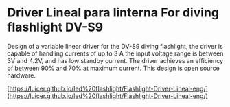 # Driver Lineal para linterna For diving flashlight  DV-S9
Design of a variable linear driver for the DV-S9 diving flashlight, the driver is capable of handling currents of up to 3 A the  input voltage range is between  3V and 4.2V, and has low standby current. The driver achieves an efficiency of between 90% and 70% at maximum current. This design is open source hardware.

[https://luicer.github.io/led%20flashlight/Flashlight-Driver-Lineal-eng/](https://luicer.github.io/led%20flashlight/Flashlight-Driver-Lineal-eng/)


